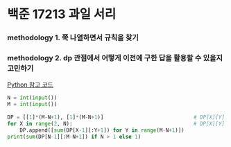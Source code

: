 # 백준 17213 과일 서리

### methodology 1. 쭉 나열하면서 규칙을 찾기
### methodology 2. dp 관점에서 어떻게 이전에 구한 답을 활용할 수 있을지 고민하기

[Python 참고 코드](https://bconfiden2.tistory.com/302)

```python
N = int(input())
M = int(input())
                                                            
DP = [[1]*(M-N+1), [1]*(M-N+1)]                             # DP[X][Y] = X 종류 Y 개를 훔치는 경우의 수 
for X in range(2, N):                                       # DP[X][Y] = sum(a=0~Y, DP[X-1][a])
    DP.append([sum(DP[X-1][:Y+1]) for Y in range(M-N+1)])
print(sum(DP[N-1][:M-N+1]) if N > 1 else 1)                
```
